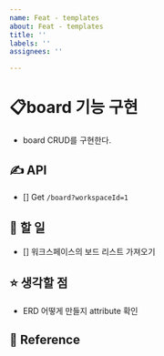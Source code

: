 ```yaml
---
name: Feat - templates
about: Feat - templates
title: ''
labels: ''
assignees: ''

---
```


# 📋board 기능 구현
- board CRUD를 구현한다.

## ✍️ API
- [] Get `/board?workspaceId=1`


## 📖 할 일
- [] 워크스페이스의 보드 리스트 가져오기

## ⭐️ 생각할 점
- ERD 어떻게 만들지 attribute 확인

## 📑 Reference
